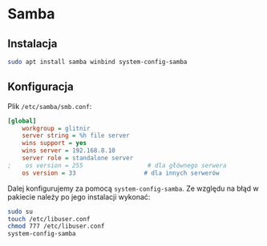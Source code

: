 # Samba

## Instalacja
```sh
sudo apt install samba winbind system-config-samba
```

## Konfiguracja
Plik `/etc/samba/smb.conf`:
```ini
[global]
    workgroup = glitnir
    server string = %h file server
    wins support = yes
    wins server = 192.168.8.10
    server role = standalone server
;    os version = 255                  # dla głównego serwera
    os version = 33                   # dla innych serwerów
```

Dalej konfigurujemy za pomocą `system-config-samba`.
Ze względu na błąd w pakiecie należy po jego instalacji wykonać:
```sh
sudo su
touch /etc/libuser.conf
chmod 777 /etc/libuser.conf
system-config-samba
```
